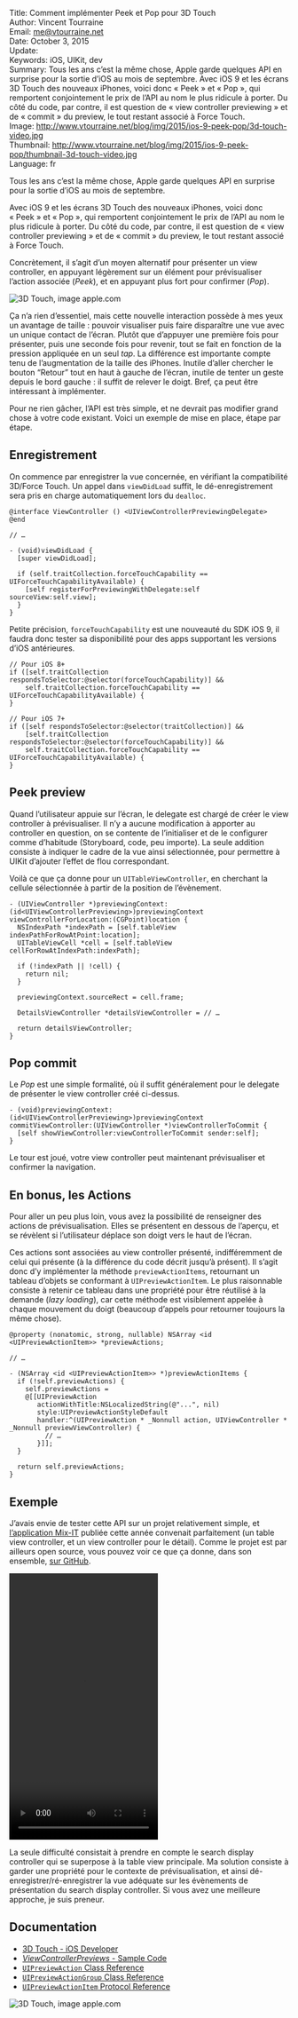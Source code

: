 Title:     Comment implémenter Peek et Pop pour 3D Touch  
Author:    Vincent Tourraine  
Email:     me@vtourraine.net  
Date:      October 3, 2015  
Update:    
Keywords:  iOS, UIKit, dev  
Summary:   Tous les ans c’est la même chose, Apple garde quelques API en surprise pour la sortie d’iOS au mois de septembre. Avec iOS 9 et les écrans 3D Touch des nouveaux iPhones, voici donc « Peek » et « Pop », qui remportent conjointement le prix de l’API au nom le plus ridicule à porter. Du côté du code, par contre, il est question de « view controller previewing » et de « commit » du preview, le tout restant associé à Force Touch.  
Image:     http://www.vtourraine.net/blog/img/2015/ios-9-peek-pop/3d-touch-video.jpg  
Thumbnail: http://www.vtourraine.net/blog/img/2015/ios-9-peek-pop/thumbnail-3d-touch-video.jpg  
Language:  fr  


Tous les ans c’est la même chose, Apple garde quelques API en surprise pour la sortie d’iOS au mois de septembre.

Avec iOS 9 et les écrans 3D Touch des nouveaux iPhones, voici donc « Peek » et « Pop », qui remportent conjointement le prix de l’API au nom le plus ridicule à porter. Du côté du code, par contre, il est question de « view controller previewing » et de « commit » du preview, le tout restant associé à Force Touch.

Concrètement, il s’agit d’un moyen alternatif pour présenter un view controller, en appuyant légèrement sur un élément pour prévisualiser l’action associée (_Peek_), et en appuyant plus fort pour confirmer (_Pop_). 

![3D Touch, image [apple.com](http://apple.com)][3D Touch video]

Ça n’a rien d’essentiel, mais cette nouvelle interaction possède à mes yeux un avantage de taille : pouvoir visualiser puis faire disparaître une vue avec un unique contact de l’écran. Plutôt que d’appuyer une première fois pour présenter, puis une seconde fois pour revenir, tout se fait en fonction de la pression appliquée en un seul _tap_. La différence est importante compte tenu de l’augmentation de la taille des iPhones. Inutile d’aller chercher le bouton “Retour” tout en haut à gauche de l’écran, inutile de tenter un geste depuis le bord gauche : il suffit de relever le doigt. Bref, ça peut être intéressant à implémenter.

Pour ne rien gâcher, l’API est très simple, et ne devrait pas modifier grand chose à votre code existant. Voici un exemple de mise en place, étape par étape.


## Enregistrement

On commence par enregistrer la vue concernée, en vérifiant la compatibilité 3D/Force Touch. Un appel dans `viewDidLoad` suffit, le dé-enregistrement sera pris en charge automatiquement lors du `dealloc`.

``` objc
@interface ViewController () <UIViewControllerPreviewingDelegate>
@end

// …

- (void)viewDidLoad {
  [super viewDidLoad];

  if (self.traitCollection.forceTouchCapability == UIForceTouchCapabilityAvailable) {
    [self registerForPreviewingWithDelegate:self sourceView:self.view];
  } 
}
```

Petite précision, `forceTouchCapability` est une nouveauté du SDK iOS 9, il faudra donc tester sa disponibilité pour des apps supportant les versions d’iOS antérieures.

``` objc
// Pour iOS 8+
if ([self.traitCollection respondsToSelector:@selector(forceTouchCapability)] &&
    self.traitCollection.forceTouchCapability == UIForceTouchCapabilityAvailable) {
}

// Pour iOS 7+
if ([self respondsToSelector:@selector(traitCollection)] &&
    [self.traitCollection respondsToSelector:@selector(forceTouchCapability)] &&
    self.traitCollection.forceTouchCapability == UIForceTouchCapabilityAvailable) {
}
```


## Peek preview

Quand l’utilisateur appuie sur l’écran, le delegate est chargé de créer le view controller à prévisualiser. Il n’y a aucune modification à apporter au controller en question, on se contente de l’initialiser et de le configurer comme d’habitude (Storyboard, code, peu importe). La seule addition consiste à indiquer le cadre de la vue ainsi sélectionnée, pour permettre à UIKit d’ajouter l’effet de flou correspondant.

Voilà ce que ça donne pour un `UITableViewController`, en cherchant la cellule sélectionnée à partir de la position de l’évènement.

``` objc
- (UIViewController *)previewingContext:(id<UIViewControllerPreviewing>)previewingContext viewControllerForLocation:(CGPoint)location {
  NSIndexPath *indexPath = [self.tableView indexPathForRowAtPoint:location];
  UITableViewCell *cell = [self.tableView cellForRowAtIndexPath:indexPath];

  if (!indexPath || !cell) {
    return nil;
  }

  previewingContext.sourceRect = cell.frame;

  DetailsViewController *detailsViewController = // …

  return detailsViewController;
}
```


## Pop commit

Le _Pop_ est une simple formalité, où il suffit généralement pour le delegate de présenter le view controller créé ci-dessus.

``` objc
- (void)previewingContext:(id<UIViewControllerPreviewing>)previewingContext commitViewController:(UIViewController *)viewControllerToCommit {
  [self showViewController:viewControllerToCommit sender:self];
}
```

Le tour est joué, votre view controller peut maintenant prévisualiser et confirmer la navigation.


## En bonus, les Actions

Pour aller un peu plus loin, vous avez la possibilité de renseigner des actions de prévisualisation. Elles se présentent en dessous de l’aperçu, et se révèlent si l’utilisateur déplace son doigt vers le haut de l’écran.

Ces actions sont associées au view controller présenté, indifféremment de celui qui présente (à la différence du code décrit jusqu’à présent). Il s’agit donc d’y implémenter la méthode `previewActionItems`, retournant un tableau d’objets se conformant à `UIPreviewActionItem`. Le plus raisonnable consiste à retenir ce tableau dans une propriété pour être réutilisé à la demande (_lazy loading_), car cette méthode est visiblement appelée à chaque mouvement du doigt (beaucoup d’appels pour retourner toujours la même chose).

``` objc
@property (nonatomic, strong, nullable) NSArray <id <UIPreviewActionItem>> *previewActions;

// …

- (NSArray <id <UIPreviewActionItem>> *)previewActionItems {
  if (!self.previewActions) {
    self.previewActions =
    @[[UIPreviewAction
       actionWithTitle:NSLocalizedString(@"...", nil)
       style:UIPreviewActionStyleDefault
       handler:^(UIPreviewAction * _Nonnull action, UIViewController * _Nonnull previewViewController) {
         // …
       }]];
  }

  return self.previewActions;
}
```


## Exemple

J’avais envie de tester cette API sur un projet relativement simple, et [l’application Mix-IT](https://itunes.apple.com/app/mix-it/id982003173?ls=1&mt=8) publiée cette année convenait parfaitement (un table view controller, et un view controller pour le détail). Comme le projet est par ailleurs open source, vous pouvez voir ce que ça donne, dans son ensemble, [sur GitHub](https://github.com/vtourraine/mixit/blob/master/mixit/Classes/AMGTalksViewController.m). 

<video controls="controls" width="268" height="480">
  <source src="http://www.vtourraine.net/blog/img/2015/ios-9-peek-pop/3d-touch-previewing-480.mov"></source>
  Votre navigateur ne peut pas afficher cette vidéo.
</video>

La seule difficulté consistait à prendre en compte le search display controller qui se superpose à la table view principale. Ma solution consiste à garder une propriété pour le contexte de prévisualisation, et ainsi dé-enregistrer/ré-enregistrer la vue adéquate sur les évènements de présentation du search display controller. Si vous avez une meilleure approche, je suis preneur.


## Documentation

- [3D Touch - iOS Developer](https://developer.apple.com/ios/3d-touch/)
- [_ViewControllerPreviews_ - Sample Code](https://developer.apple.com/library/ios/samplecode/ViewControllerPreviews/)
- [`UIPreviewAction` Class Reference](https://developer.apple.com/library/ios/documentation/UIKit/Reference/UIPreviewAction_Class/)
- [`UIPreviewActionGroup` Class Reference](https://developer.apple.com/library/ios/documentation/UIKit/Reference/UIPreviewActionGroup_Class/)
- [`UIPreviewActionItem` Protocol Reference](https://developer.apple.com/library/ios/documentation/UIKit/Reference/UIPreviewActionItem_Protocol/)

![3D Touch, image [apple.com](http://apple.com)][3D Touch hero]

[3D Touch hero]: http://www.vtourraine.net/blog/img/2015/ios-9-peek-pop/3d-touch-hero.jpg
[3D Touch video]: http://www.vtourraine.net/blog/img/2015/ios-9-peek-pop/3d-touch-video.jpg

